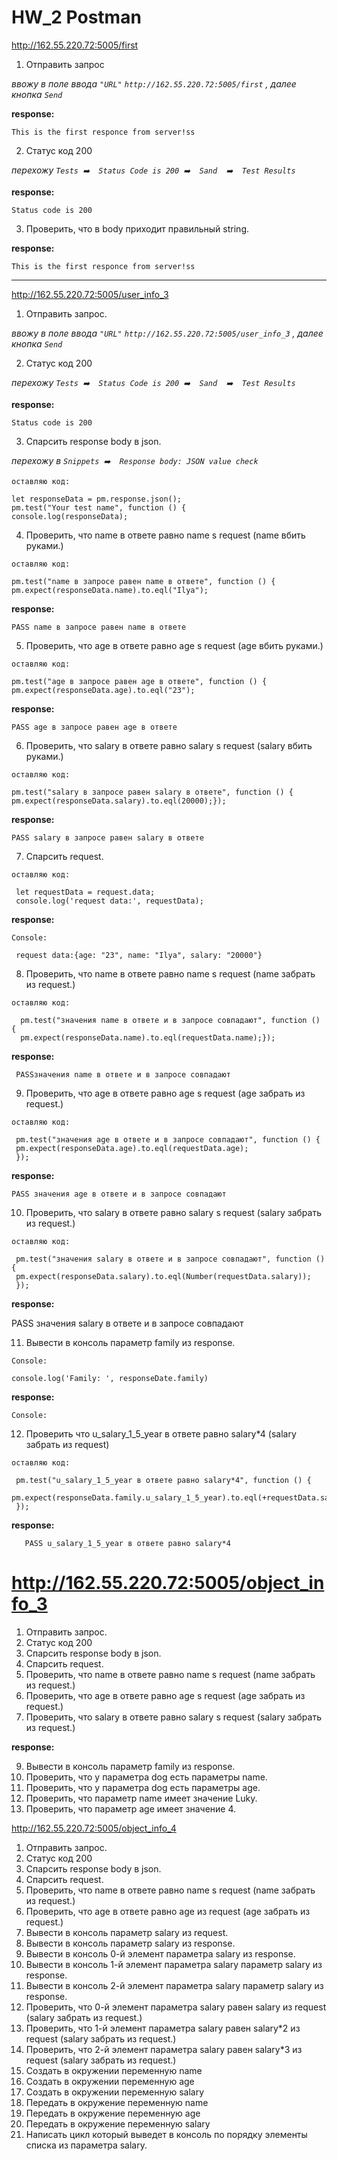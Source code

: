 # HW_2 Postman


http://162.55.220.72:5005/first
 1. Отправить запрос
 
_ввожу в поле ввода `"URL"`  `http://162.55.220.72:5005/first` , далее кнопка `Send`_

__response:__

    This is the first responce from server!ss

2. Статус код 200

_перехожу `Tests ➡️  Status Code is 200 ➡️  Sand  ➡️  Test Results`_

__response:__

    Status code is 200

3. Проверить, что в body приходит правильный string.

__response:__

    This is the first responce from server!ss
____________________________________________________________________________________________________________________________________________

http://162.55.220.72:5005/user_info_3

1. Отправить запрос.

_ввожу в поле ввода `"URL"`  `http://162.55.220.72:5005/user_info_3` , далее кнопка `Send`_


2. Статус код 200

_перехожу `Tests ➡️  Status Code is 200 ➡️  Sand  ➡️  Test Results`_

__response:__

    Status code is 200

3. Спарсить response body в json.

_перехожу в  `Snippets ➡️  Response body: JSON value check`_

  `оставляю код:`
  
    let responseData = pm.response.json(); 
    pm.test("Your test name", function () {
    console.log(responseData);
    

4. Проверить, что name в ответе равно name s request (name вбить руками.)

 `оставляю код:`

    pm.test("name в запросе равен name в ответе", function () {
    pm.expect(responseData.name).to.eql("Ilya");
    
    
  __response:__
 
    PASS name в запросе равен name в ответе

5. Проверить, что age в ответе равно age s request (age вбить руками.)

`оставляю код:`

    pm.test("age в запросе равен age в ответе", function () {
    pm.expect(responseData.age).to.eql("23");
    
 __response:__
    
    PASS age в запросе равен age в ответе 


6. Проверить, что salary в ответе равно salary s request (salary вбить руками.)
 
`оставляю код:`

    pm.test("salary в запросе равен salary в ответе", function () {
    pm.expect(responseData.salary).to.eql(20000);});
    
__response:__

    PASS salary в запросе равен salary в ответе
    
7. Спарсить request.

`оставляю код:`

     let requestData = request.data;  
     console.log('request data:', requestData);
     
 __response:__
   
`Console:`  
      
     request data:{age: "23", name: "Ilya", salary: "20000"}
     
8. Проверить, что name в ответе равно name s request (name забрать из request.)

`оставляю код:`

      pm.test("значения name в ответе и в запросе совпадают", function () {
      pm.expect(responseData.name).to.eql(requestData.name);});
      
 __response:__  
 
     PASSзначения name в ответе и в запросе совпадают
     
9. Проверить, что age в ответе равно age s request (age забрать из request.)

`оставляю код:`

     pm.test("значения age в ответе и в запросе совпадают", function () {
     pm.expect(responseData.age).to.eql(requestData.age);  
     });

 __response:__  
 
    PASS значения age в ответе и в запросе совпадают
    
10. Проверить, что salary в ответе равно salary s request (salary забрать из request.)

`оставляю код:`

     pm.test("значения salary в ответе и в запросе совпадают", function () {
     pm.expect(responseData.salary).to.eql(Number(requestData.salary));  
     });

 __response:__
 
   PASS значения salary в ответе и в запросе совпадают

11. Вывести в консоль параметр family из response.

`Console:`  

    console.log('Family: ', responseDate.family)
    
 __response:__
 
  `Console:`  
  
12. Проверить что u_salary_1_5_year в ответе равно salary*4 (salary забрать из request)

`оставляю код:`

     pm.test("u_salary_1_5_year в ответе равно salary*4", function () {  
     pm.expect(responseData.family.u_salary_1_5_year).to.eql(+requestData.salary*4);   
     });
     
 __response:__  
 
       PASS u_salary_1_5_year в ответе равно salary*4
       
       
# http://162.55.220.72:5005/object_info_3

1. Отправить запрос.
2. Статус код 200
3. Спарсить response body в json.
4. Спарсить request.
5. Проверить, что name в ответе равно name s request (name забрать из request.)
6. Проверить, что age в ответе равно age s request (age забрать из request.)
7. Проверить, что salary в ответе равно salary s request (salary забрать из request.)

 __response:__  
 
9. Вывести в консоль параметр family из response.
10. Проверить, что у параметра dog есть параметры name.
11. Проверить, что у параметра dog есть параметры age.
12. Проверить, что параметр name имеет значение Luky.
13. Проверить, что параметр age имеет значение 4.

http://162.55.220.72:5005/object_info_4
1. Отправить запрос.
2. Статус код 200
3. Спарсить response body в json.
4. Спарсить request.
5. Проверить, что name в ответе равно name s request (name забрать из request.)
6. Проверить, что age в ответе равно age из request (age забрать из request.)
7. Вывести в консоль параметр salary из request.
8. Вывести в консоль параметр salary из response.
9. Вывести в консоль 0-й элемент параметра salary из response.
10. Вывести в консоль 1-й элемент параметра salary параметр salary из response.
11. Вывести в консоль 2-й элемент параметра salary параметр salary из response.
12. Проверить, что 0-й элемент параметра salary равен salary из request (salary забрать из request.)
13. Проверить, что 1-й элемент параметра salary равен salary*2 из request (salary забрать из request.)
14. Проверить, что 2-й элемент параметра salary равен salary*3 из request (salary забрать из request.)
15. Создать в окружении переменную name
16. Создать в окружении переменную age
17. Создать в окружении переменную salary
18. Передать в окружение переменную name
19. Передать в окружение переменную age
20. Передать в окружение переменную salary
21. Написать цикл который выведет в консоль по порядку элементы списка из параметра salary.
